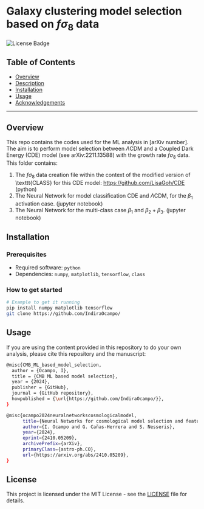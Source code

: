 # Galaxy clustering model selection based on $f\sigma_8$ data

![License Badge](https://img.shields.io/badge/license-MIT-brightgreen.svg)

## Table of Contents

- [Overview](#overview)
- [Description](#Description)
- [Installation](#installation)
- [Usage](#usage)
- [Acknowledgements](#acknowledgements)

---

## Overview


This repo contains the codes used for the ML analysis in [arXiv number]. The aim is to perform model selection between $\Lambda$CDM and a Coupled Dark Energy (CDE) model (see arXiv:2211.13588) with the growth rate $f\sigma_8$ data. This folder contains:
1. The $f\sigma_8$ data creation file within the context of the modified version of \texttt{CLASS} for this CDE model: https://github.com/LisaGoh/CDE (python)
2. The Neural Network for model classification CDE and $\Lambda$CDM, for the $\beta_1$ activation case. (jupyter notebook)
3. The Neural Network for the multi-class case $\beta_1$ and $\beta_2 + \beta_3$. (jupyter notebook)

## Installation

### Prerequisites

- Required software: `python`
- Dependencies: `numpy`, `matplotlib`, `tensorflow`, `class`

### How to get started

```bash
# Example to get it running
pip install numpy matplotlib tensorflow
git clone https://github.com/IndiraOcampo/
```

## Usage

If you are using the content provided in this repository to do your own analysis, please cite this repository and the manuscript:

```bash
@misc{CMB_ML_based_model_selection,
  author = {Ocampo, I},
  title = {CMB ML based model selection},
  year = {2024},
  publisher = {GitHub},
  journal = {GitHub repository},
  howpublished = {\url{https://github.com/IndiraOcampo/}},
}
```


```bash
@misc{ocampo2024neuralnetworkscosmologicalmodel,
      title={Neural Networks for cosmological model selection and feature importance using Cosmic Microwave Background data}, 
      author={I. Ocampo and G. Cañas-Herrera and S. Nesseris},
      year={2024},
      eprint={2410.05209},
      archivePrefix={arXiv},
      primaryClass={astro-ph.CO},
      url={https://arxiv.org/abs/2410.05209}, 
}
```

## License

This project is licensed under the MIT License - see the [LICENSE](https://github.com/IndiraOcampo/CMB_ML_based_model_selection/blob/main/LICENSE) file for details.
